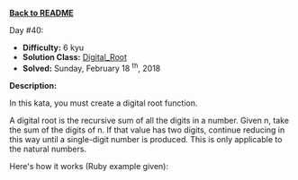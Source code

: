 ﻿<a href=https://github.com/hlais/Kata---a---Day><b>Back to README</b><a>

Day #40: 

* <b>Difficulty:</b> 6 kyu
* <b>Solution Class:</b> [Digital_Root](Digital%20Root.cs)
* <b>Solved:</b>  Sunday, February 18 <sup>th</sup>, 2018

<b>Description:</b>

In this kata, you must create a digital root function.

A digital root is the recursive sum of all the digits in a number. Given n, take the sum of the digits of n. If that value has two digits, continue reducing in this way until a single-digit number is produced. This is only applicable to the natural numbers.

Here's how it works (Ruby example given):

